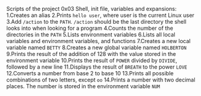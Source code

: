Scripts of the project 0x03 Shell, init file, variables and expansions:
1.Creates an alias
2.Prints `hello user`, where user is the current Linux user 
3.Add `/action` to the `PATH`. `/action` should be the last directory the shell looks into when looking for a program
4.Counts the number of the directories in the `PATH`
5.Lists environment variables
6.Lists all local variables and environment variables, and functions
7.Creates a new local variable named `BETTY`
8.Creates a new global variable named `HOLBERTON`
9.Prints the result of the addition of 128 with the value stored in the environment variable
10.Prints the result of `POWER` divided by `DIVIDE`, followed by a new line
11.Displays the result of `BREATH` to the power `LOVE`
12.Converts a number from base 2 to base 10
13.Prints all possible combinations of two letters, except `oo`
14.Prints a number with two decimal places. The number is stored in the environment variable `NUM`
